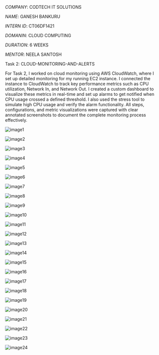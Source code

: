 *COMPANY*: CODTECH IT SOLUTIONS

*NAME*: GANESH BANKURU

*INTERN ID*: CT06DF1421

*DOMANIN*: CLOUD COMPUTING

*DURATION*: 6 WEEKS

*MENTOR*: NEELA SANTOSH

Task 2: CLOUD-MONITORING-AND-ALERTS 

For Task 2, I worked on cloud monitoring using AWS CloudWatch, where I set up detailed monitoring for my running EC2 instance. I connected the instance to CloudWatch to track key performance metrics such as CPU utilization, Network In, and Network Out. I created a custom dashboard to visualize these metrics in real-time and set up alarms to get notified when CPU usage crossed a defined threshold. I also used the stress tool to simulate high CPU usage and verify the alarm functionality. All steps, configurations, and metric visualizations were captured with clear annotated screenshots to document the complete monitoring process effectively.


![image1](images/task21.png)

![image2](images/task22.png)

![image3](images/task23.png)

![image4](images/task24.png)

![image5](images/task25.png)

![image6](images/task26.png)

![image7](images/task27.png)

![image8](images/task28.png)

![image9](images/task29.png)

![image10](images/task210.png)

![image11](images/task211.png)

![image12](images/task212.png)

![image13](images/task213.png)

![image14](images/task214.png)

![image15](images/task215.png)

![image16](images/task216.png)

![image17](images/task217.png)

![image18](images/task218.png)

![image19](images/task219.png)

![image20](images/task220.png)

![image21](images/task221.png)

![image22](images/task222.png)

![image23](images/task223.png)

![image24](images/task224.png)



